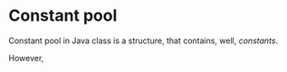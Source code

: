 # Constant pool
Constant pool in Java class is a structure, that contains, well, *constants*. 

However, 